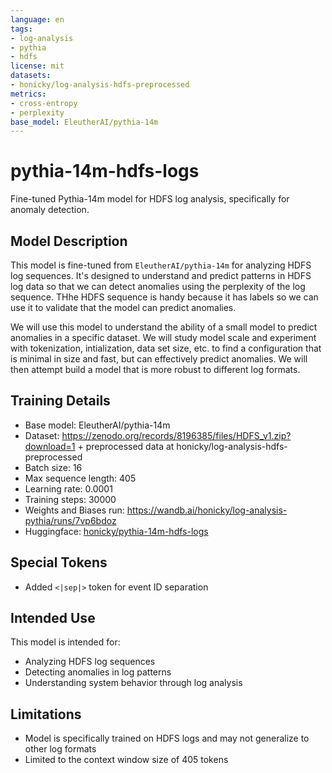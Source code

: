 ```yaml
---
language: en
tags:
- log-analysis
- pythia
- hdfs
license: mit
datasets:
- honicky/log-analysis-hdfs-preprocessed
metrics:
- cross-entropy
- perplexity
base_model: EleutherAI/pythia-14m
---
```


# pythia-14m-hdfs-logs

Fine-tuned Pythia-14m model for HDFS log analysis, specifically for anomaly detection.

## Model Description

This model is fine-tuned from `EleutherAI/pythia-14m` for analyzing HDFS log sequences. It's designed to understand and predict patterns in
HDFS log data so that we can detect anomalies using the perplexity of the log sequence. THhe HDFS sequence is handy because it has labels
so we can use it to validate that the model can predict anomalies. 

We will use this model to understand the ability of a small model to predict anomalies in a specific dataset.  We will study model scale
and experiment with tokenization, intialization, data set size, etc. to find a configuration that is minimal in size and fast, but can
effectively predict anomalies.  We will then attempt build a model that is more robust to different log formats.

## Training Details
- Base model: EleutherAI/pythia-14m
- Dataset: https://zenodo.org/records/8196385/files/HDFS_v1.zip?download=1 + preprocessed data at honicky/log-analysis-hdfs-preprocessed
- Batch size: 16
- Max sequence length: 405
- Learning rate: 0.0001
- Training steps: 30000
- Weights and Biases run: https://wandb.ai/honicky/log-analysis-pythia/runs/7vp6bdoz
- Huggingface: [honicky/pythia-14m-hdfs-logs](https://huggingface.co/honicky/pythia-14m-hdfs-logs)

## Special Tokens
- Added `<|sep|>` token for event ID separation

## Intended Use
This model is intended for:
- Analyzing HDFS log sequences
- Detecting anomalies in log patterns
- Understanding system behavior through log analysis

## Limitations
- Model is specifically trained on HDFS logs and may not generalize to other log formats
- Limited to the context window size of 405 tokens


